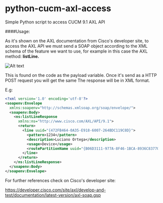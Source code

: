 # python-cucm-axl-access
Simple Python script to access CUCM 9.1 AXL API

####Usage:

As it's shown on the AXL documentation from Cisco's developer site, to access the AXL API we must send a SOAP object according to the XML schema of the feature we want to use, for example in this case the AXL method:  **listLine.**



![Alt text](https://developer.cisco.com/media/axl-schema-11-0/Files/AXLSoap_p1020.png "List Line)")

This is found on the code as the payload variable. 
Once it's send as a HTTP POST request you will get the same The response will be in XML format. 

E.g: 
```xml
<?xml version='1.0' encoding='utf-8'?>
<soapenv:Envelope
  xmlns:soapenv="http://schemas.xmlsoap.org/soap/envelope/">
  <soapenv:Body>
    <ns:listLineResponse
      xmlns:ns="http://www.cisco.com/AXL/API/9.1">
      <return>
        <line uuid="{472FB464-0A35-E918-6007-264BDC119C8D}">
          <pattern>1234</pattern>
          <description>Luciano Ortega</description>
          <usage>Device</usage>
          <routePartitionName uuid="{B06D3111-977A-8F46-1BCA-8936C8377070}">P_IP_Telephony</routePartitionName>
        </line>
      </return>
    </ns:listLineResponse>
  </soapenv:Body>
</soapenv:Envelope>

```
For further references check on Cisco's developer site:

https://developer.cisco.com/site/axl/develop-and-test/documentation/latest-version/axl-soap.gsp
